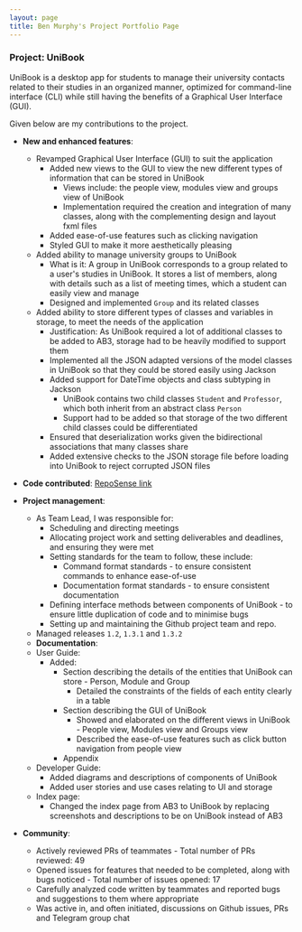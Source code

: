 ```yaml
---
layout: page
title: Ben Murphy's Project Portfolio Page
---
```


### Project: UniBook

UniBook is a desktop app for students to manage their university contacts related to their studies in an organized manner, optimized for command-line interface (CLI) while still having the benefits of a Graphical User Interface (GUI).

Given below are my contributions to the project.

* **New and enhanced features**: 
  * Revamped Graphical User Interface (GUI) to suit the application
    * Added new views to the GUI to view the new different types of information that can be stored in UniBook
      * Views include: the people view, modules view and groups view of UniBook
      * Implementation required the creation and integration of many classes, along with the complementing design and layout fxml files
    * Added ease-of-use features such as clicking navigation
    * Styled GUI to make it more aesthetically pleasing
  * Added ability to manage university groups to UniBook
    * What is it: A group in UniBook corresponds to a group related to a user's studies in UniBook. It stores a list of members, along with details such as a list of meeting times, which a student can easily view and manage
    * Designed and implemented `Group` and its related classes
  * Added ability to store different types of classes and variables in storage, to meet the needs of the application
    * Justification: As UniBook required a lot of additional classes to be added to AB3, storage had to be heavily modified to support them
    * Implemented all the JSON adapted versions of the model classes in UniBook so that they could be stored easily using Jackson
    * Added support for DateTime objects and class subtyping in Jackson
      * UniBook contains two child classes `Student` and `Professor`, which both inherit from an abstract class `Person`
      * Support had to be added so that storage of the two different child classes could be differentiated
    * Ensured that deserialization works given the bidirectional associations that many classes share
    * Added extensive checks to the JSON storage file before loading into UniBook to reject corrupted JSON files

* **Code contributed**: [RepoSense link](https://nus-cs2103-ay2122s2.github.io/tp-dashboard/?search=benmurphyy&breakdown=true&sort=groupTitle&sortWithin=title&since=2022-02-18&timeframe=commit&mergegroup=&groupSelect=groupByRepos&checkedFileTypes=docs~functional-code~test-code~other)
* **Project management**:
  * As Team Lead, I was responsible for:
    * Scheduling and directing meetings
    * Allocating project work and setting deliverables and deadlines, and ensuring they were met
    * Setting standards for the team to follow, these include:
      * Command format standards - to ensure consistent commands to enhance ease-of-use
      * Documentation format standards - to ensure consistent documentation
    * Defining interface methods between components of UniBook - to ensure little duplication of code and to minimise bugs
    * Setting up and maintaining the Github project team and repo.
  * Managed releases `1.2`, `1.3.1` and `1.3.2`
  * **Documentation**:
  * User Guide: 
    * Added:
      * Section describing the details of the entities that UniBook can store - Person, Module and Group
        * Detailed the constraints of the fields of each entity clearly in a table
      * Section describing the GUI of UniBook
        * Showed and elaborated on the different views in UniBook - People view, Modules view and Groups view
        * Described the ease-of-use features such as click button navigation from people view
      * Appendix
  * Developer Guide:
    * Added diagrams and descriptions of components of UniBook
    * Added user stories and use cases relating to UI and storage
  * Index page:
    * Changed the index page from AB3 to UniBook by replacing screenshots and descriptions to be on UniBook instead of AB3
* **Community**:
  * Actively reviewed PRs of teammates - Total number of PRs reviewed: 49
  * Opened issues for features that needed to be completed, along with bugs noticed - Total number of issues opened: 17
  * Carefully analyzed code written by teammates and reported bugs and suggestions to them where appropriate
  * Was active in, and often initiated, discussions on Github issues, PRs and Telegram group chat
